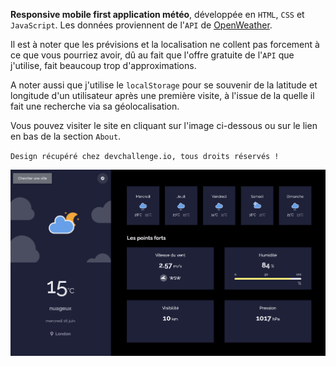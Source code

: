 **Responsive mobile first application météo**, développée en `HTML`, `CSS` et `JavaScript`. Les données proviennent de l'`API` de <a href ="https://openweathermap.org">OpenWeather</a>. 

Il est à noter que les prévisions et la localisation ne collent pas forcement à ce que vous pourriez avoir, dû au fait que l'offre gratuite de l'`API` que j'utilise, fait beaucoup trop d'approximations.

A noter aussi que j'utilise le `localStorage` pour se souvenir de la latitude et longitude d'un utilisateur après une première visite, à l'issue de la quelle il fait une recherche via sa géolocalisation.

Vous pouvez visiter le site en cliquant sur l'image ci-dessous ou sur le lien en bas de la section `About`.

`Design récupéré chez devchallenge.io, tous droits réservés !`

<a href = "https://yousoumar.github.io/js-weather-app/"><img src = "images/screenshot.png"></img></a>



